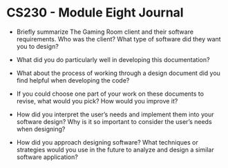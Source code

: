 # CS230 - Module Eight Journal

- Briefly summarize The Gaming Room client and their software requirements. Who was the client? What type of software did they want you to design?



- What did you do particularly well in developing this documentation?



- What about the process of working through a design document did you find helpful when developing the code?



- If you could choose one part of your work on these documents to revise, what would you pick? How would you improve it?



- How did you interpret the user’s needs and implement them into your software design? Why is it so important to consider the user’s needs when designing?



- How did you approach designing software? What techniques or strategies would you use in the future to analyze and design a similar software application?
